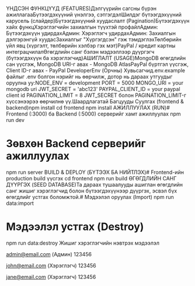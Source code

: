 ҮНДСЭН ФУНКЦҮҮД (FEATURES)Дэлгүүрийн сагсны бүрэн ажиллагааБүтээгдэхүүний үнэлгээ, сэтгэгдэлШилдэг бүтээгдэхүүний карусель (слайдер)Бүтээгдэхүүний хуудаслалт (Pagination)Бүтээгдэхүүн хайх функцХэрэглэгчийн захиалгын түүхтэй профайлАдмин: Бүтээгдэхүүн удирдахАдмин: Хэрэглэгч удирдахАдмин: Захиалгын дэлгэрэнгүй хуудасЗахиалгыг "Хүргэгдсэн" гэж тэмдэглэхТөлбөрийн үйл явц (хүргэлт, төлбөрийн хэлбэр гэх мэт)PayPal / кредит картны интеграцчилалӨгөгдлийн санг бэлэн мэдээллээр дүүргэгч (бүтээгдэхүүн ба хэрэглэгчид)АШИГЛАЛТ (USAGE)MongoDB өгөгдлийн сан үүсгэж, MongoDB URI-г авах - MongoDB AtlasPayPal бүртгэл үүсгэж, Client ID-г авах - PayPal DeveloperEnv (Орчны) Хувьсагчид.env.example файлыг .env болгон нэрийг нь өөрчилж, дотор нь дараах утгуудыг оруулна уу:NODE_ENV = development
PORT = 5000
MONGO_URI = your mongodb uri
JWT_SECRET = 'abc123'
PAYPAL_CLIENT_ID = your paypal client id
PAGINATION_LIMIT = 8
JWT_SECRET болон PAGINATION_LIMIT-г хүссэнээрээ өөрчилнө үү.Шаардлагатай Багцууды Суулгах (frontend & backend)npm install
cd frontend
npm install
АЖИЛЛУУЛАХ (RUN)# Frontend (:3000) ба Backend (:5000) серверийг хамт ажиллуулах
npm run dev

# Зөвхөн Backend серверийг ажиллуулах
npm run server
BUILD & DEPLOY (БҮТЭЭХ БА НИЙТЛЭХ)# Frontend-ийн production build үүсгэх
cd frontend
npm run build
ӨГӨГДЛИЙН САНГ ДҮҮРГЭХ (SEED DATABASE)Та дараах тушаалууды ашиглан өгөгдлийн санг жишиг хэрэглэгчид болон бүтээгдэхүүнээр дүүргэх, эсвэл бүх өгөгдлийг устгах боломжтой.# Мэдээлэл оруулах (Import)
npm run data:import

# Мэдээлэл устгах (Destroy)
npm run data:destroy
Жишиг хэрэглэгчийн нэвтрэх мэдээлэл

admin@email.com (Админ)
123456

john@email.com (Хэрэглэгч)
123456

jane@email.com (Хэрэглэгч)
123456
